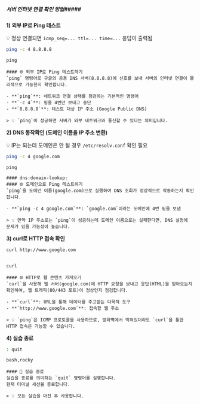 ##### 서버 인터넷 연결 확인 방법#####

**1) 외부 IP로 Ping 테스트**

💡 정상 연결되면 `icmp_seq=... ttl=... time=...` 응답이 출력됨

```bash
ping -c 4 8.8.8.8
```

```tech
ping
```

```desc
#### 🌐 외부 IP로 Ping 테스트하기
`ping` 명령어로 구글의 공용 DNS 서버(8.8.8.8)에 신호를 보내 서버의 인터넷 연결이 물리적으로 가능한지 확인합니다.

- **`ping`**: 네트워크 연결 상태를 점검하는 기본적인 명령어
- **`-c 4`**: 핑을 4번만 보내고 중단
- **`8.8.8.8`**: 테스트 대상 IP 주소 (Google Public DNS)

> 💡 `ping`이 성공하면 서버가 외부 네트워크와 통신할 수 있다는 의미입니다.
```

**2) DNS 동작확인 (도메인 이름을 IP 주소 변환)**

💡 IP는 되는데 도메인은 안 될 경우 `/etc/resolv.conf` 확인 필요

```bash
ping -c 4 google.com
```

```tech
ping
```

```desc
#### dns:domain-lookup:
#### 🌐 도메인으로 Ping 테스트하기
`ping`을 도메인 이름(google.com)으로 실행하여 DNS 조회가 정상적으로 작동하는지 확인합니다.

- **`ping -c 4 google.com`**: `google.com`이라는 도메인에 4번 핑을 보냄

> 💡 만약 IP 주소로는 `ping`이 성공하는데 도메인 이름으로는 실패한다면, DNS 설정에 문제가 있을 가능성이 높습니다.
```

**3) curl로 HTTP 접속 확인**

```bash
curl http://www.google.com
```
```no-err-check
```

```tech
curl
```

```desc
#### 🌐 HTTP로 웹 콘텐츠 가져오기
`curl`을 사용해 웹 서버(google.com)에 HTTP 요청을 보내고 응답(HTML)을 받아오는지 확인하여, 웹 트래픽(80/443 포트)이 정상인지 점검합니다.

- **`curl`**: URL을 통해 데이터를 주고받는 다목적 도구
- **`http://www.google.com`**: 접속할 웹 주소

> 💡 `ping`은 ICMP 프로토콜을 사용하므로, 방화벽에서 막혀있더라도 `curl`을 통한 HTTP 접속은 가능할 수 있습니다.
```

**4) 실습 종료**

```bash
: quit
```

```tech
bash,rocky
```

```desc
#### 👋 실습 종료
실습을 종료를 의미하는 `quit` 명령어를 실행합니다.
현재 터미널 세션을 종료합니다.

> 💡 모든 실습을 마친 후 사용합니다.
```
